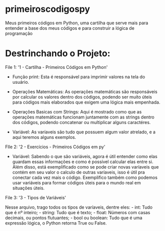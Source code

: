 # primeiroscodigospy
Meus primeiros códigos em Python, uma cartilha que serve mais para entender a base dos meus códigos e para construir a lógica de programação

# Destrinchando o Projeto:

File 1: '1 - Cartilha - Primeiros Códigos em Python'
  - Função print: 
    Esta é responsável para imprimir valores na tela do usuário.
    
  - Operações Matemáticas: 
    As operações matemáticas são responsáveis por calcular os valores dentro dos códigos, podendo ser muito úteis para códigos mais elaborados que exigem uma lógica mais empenhada.

  - Operações Basicas com Strings: 
    Aqui é mostrado como que as operações matemáticas funcionam juntamente com as strings dentro dos códigos, podendo concatenar ou multiplicar alguns caractéres.

  - Variável: 
    As varíaveis são tudo que possuem algum valor atrelado, e a aqui teremos alguns exemplos.

FIle 2: '2 - Exercícios - Primeiros Códigos em py'
  - Variável:
    Sabendo o que são variáveis, agora é útil entender como elas guardam essas informações e como é possível calcular elas entre si.
    Além disso, está exemplificado como se pode criar novas varíaveis que contém em seu valor o calculo de outras varíaveis, isso é útil pra conectar cada vez mais o código.
    Exemplifico também como podemos usar variáveis para formar códigos úteis para o mundo real em situações úteis.

File 3: '3 - Tipos de Variáveis'

  Nesse arquivo, trago todos os tipos de varíaveis, dentre eles:
    - int: 
      Tudo que é nº inteiro;
    - string: 
      Tudo que é texto;
    - float: 
      Números com casas decimais, ou pontos flutuantes;
    - bool ou boolean: 
      Tudo que é uma expressão lógica, o Python retorna True ou False.

